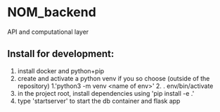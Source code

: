 # NOM_backend
API and computational layer

## Install for development:
1. install docker and python+pip
2. create and activate a python venv if you so choose (outside of the repository)
    1.'python3 -m venv \<name of env>'
    2. . env/bin/activate
3. in the project root, install dependencies using 'pip install -e .'
4. type 'startserver' to start the db container and flask app 